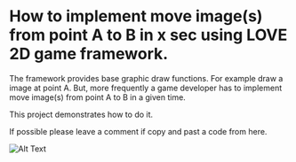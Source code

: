 # How to implement move image(s) from point A to B in x sec using LOVE 2D game framework.

The framework provides base graphic draw functions. For example draw a image at point A.
But, more frequently a game developer has to implement move image(s) from point A to B in a given time.

This project demonstrates how to do it.

If possible please leave a comment if copy and past a code from here.

![Alt Text](https://github.com/2012saru/Move-Image-From-A-to-B-in-X-second/rec.gif)
